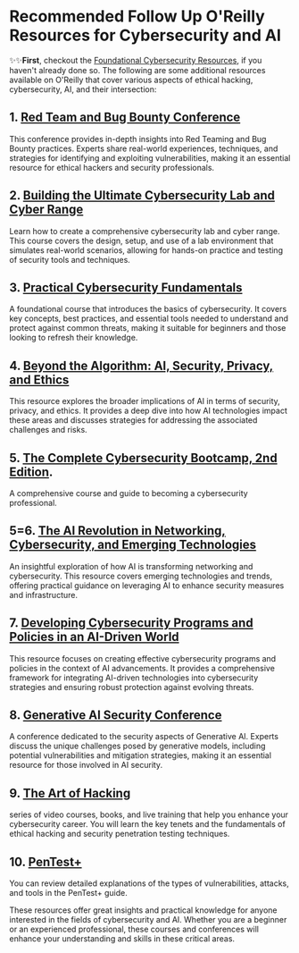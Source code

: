 # Recommended Follow Up O'Reilly Resources for Cybersecurity and AI

✨✨**First**, checkout the [Foundational Cybersecurity Resources](https://github.com/The-Art-of-Hacking/h4cker/tree/master/foundational_cybersecurity_concepts), if you haven't already done so. The following are some additional resources available on O'Reilly that cover various aspects of ethical hacking, cybersecurity, AI, and their intersection:

## 1. [Red Team and Bug Bounty Conference](https://learning.oreilly.com/videos/red-team-and/9780138324353)
This conference provides in-depth insights into Red Teaming and Bug Bounty practices. Experts share real-world experiences, techniques, and strategies for identifying and exploiting vulnerabilities, making it an essential resource for ethical hackers and security professionals.

## 2. [Building the Ultimate Cybersecurity Lab and Cyber Range](https://learning.oreilly.com/course/building-the-ultimate/9780138319090)
Learn how to create a comprehensive cybersecurity lab and cyber range. This course covers the design, setup, and use of a lab environment that simulates real-world scenarios, allowing for hands-on practice and testing of security tools and techniques.

## 3. [Practical Cybersecurity Fundamentals](https://learning.oreilly.com/course/practical-cybersecurity-fundamentals/9780138037550)
A foundational course that introduces the basics of cybersecurity. It covers key concepts, best practices, and essential tools needed to understand and protect against common threats, making it suitable for beginners and those looking to refresh their knowledge.

## 4. [Beyond the Algorithm: AI, Security, Privacy, and Ethics](https://learning.oreilly.com/library/view/beyond-the-algorithm/9780138268442/)
This resource explores the broader implications of AI in terms of security, privacy, and ethics. It provides a deep dive into how AI technologies impact these areas and discusses strategies for addressing the associated challenges and risks.

## 5. [The Complete Cybersecurity Bootcamp, 2nd Edition](https://learning.oreilly.com/course/the-complete-cybersecurity/9780137949397/).
A comprehensive course and guide to becoming a cybersecurity professional.

## 5=6. [The AI Revolution in Networking, Cybersecurity, and Emerging Technologies](https://learning.oreilly.com/library/view/the-ai-revolution/9780138293703/)
An insightful exploration of how AI is transforming networking and cybersecurity. This resource covers emerging technologies and trends, offering practical guidance on leveraging AI to enhance security measures and infrastructure.

## 7. [Developing Cybersecurity Programs and Policies in an AI-Driven World](https://learning.oreilly.com/library/view/developing-cybersecurity-programs/9780138073992/)
This resource focuses on creating effective cybersecurity programs and policies in the context of AI advancements. It provides a comprehensive framework for integrating AI-driven technologies into cybersecurity strategies and ensuring robust protection against evolving threats.

## 8. [Generative AI Security Conference](https://learning.oreilly.com/course/generative-ai-security/9780135353325/)
A conference dedicated to the security aspects of Generative AI. Experts discuss the unique challenges posed by generative models, including potential vulnerabilities and mitigation strategies, making it an essential resource for those involved in AI security.

## 9. [The Art of Hacking](https://theartofhacking.org/)
 series of video courses, books, and live training that help you enhance your cybersecurity career. You will learn the key tenets and the fundamentals of ethical hacking and security penetration testing techniques.

## 10. [PenTest+](https://learning.oreilly.com/library/view/comptia-pentest-pt0-002/9780137566204/ch06.xhtml)
You can review detailed explanations of the types of vulnerabilities, attacks, and tools in the PenTest+ guide. 



These resources offer great insights and practical knowledge for anyone interested in the fields of cybersecurity and AI. Whether you are a beginner or an experienced professional, these courses and conferences will enhance your understanding and skills in these critical areas.

